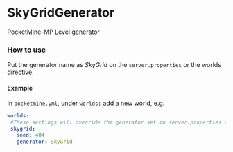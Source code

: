 SkyGridGenerator
================

PocketMine-MP Level generator


### How to use

Put the generator name as *SkyGrid* on the `server.properties` or the worlds directive.

#### Example

In `pocketmine.yml`, under `worlds:` add a new world, e.g.

```yml
worlds:
 #These settings will override the generator set in server.properties and allows loading multiple levels
 skygrid:
   seed: 404
   generator: SkyGrid
```

